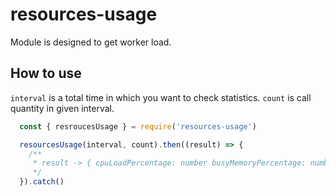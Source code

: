# resources-usage

Module is designed to get worker load.

## How to use

`interval` is a total time in which you want to check statistics. `count` is call quantity in given interval.

```javascript
  const { resroucesUsage } = require('resources-usage')

  resourcesUsage(interval, count).then((result) => {
    /**
     * result -> { cpuLoadPercentage: number busyMemoryPercentage: number }
     */
  }).catch()
```

